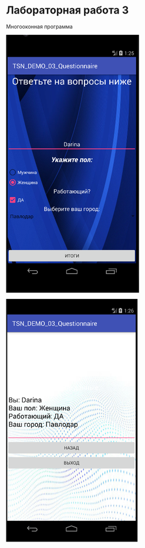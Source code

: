 # Лабораторная работа 3
Многооконная программа

![Screenshot](screenshot1.png)

![Screenshot](Screenshot.png)



